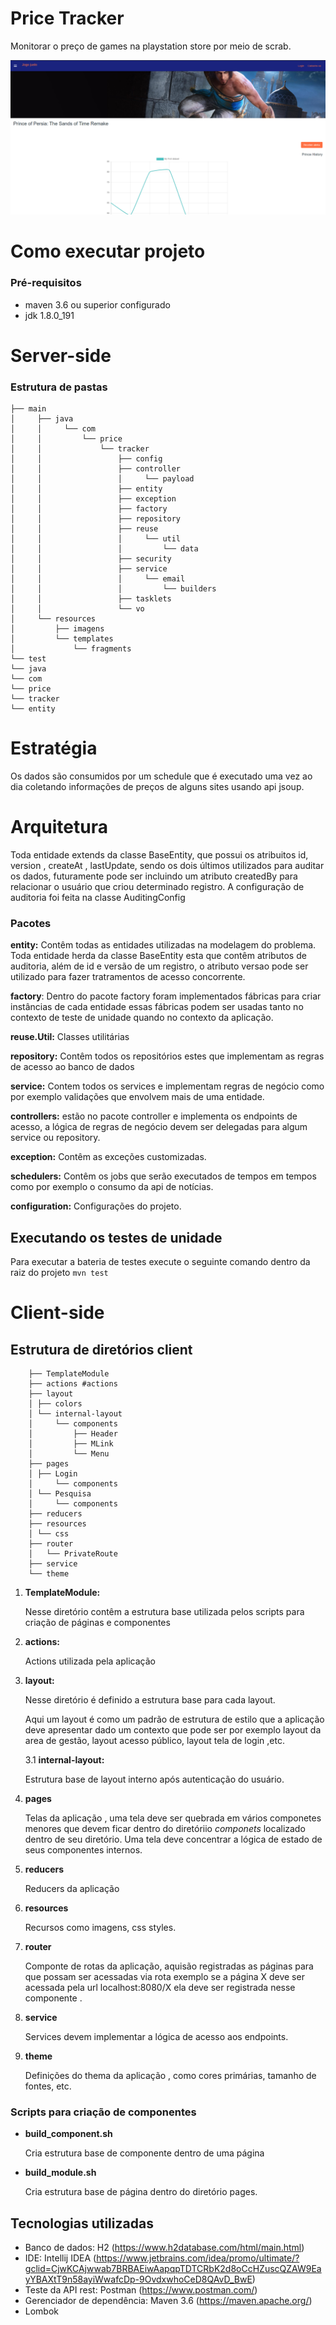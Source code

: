 # Price Tracker 

Monitorar o preço de games na playstation store por meio de scrab.


![](./jogo%20justo.PNG)


# Como executar projeto 

### Pré-requisitos 
* maven 3.6 ou superior configurado
* jdk 1.8.0_191

# Server-side 

### Estrutura de pastas 
```
├── main
│     ├── java
│     │     └── com
│     │         └── price
│     │             └── tracker
│     │                 ├── config
│     │                 ├── controller
│     │                 │     └── payload
│     │                 ├── entity
│     │                 ├── exception
│     │                 ├── factory
│     │                 ├── repository
│     │                 ├── reuse
│     │                 │     └── util
│     │                 │         └── data
│     │                 ├── security
│     │                 ├── service
│     │                 │     └── email
│     │                 │         └── builders
│     │                 ├── tasklets
│     │                 └── vo
│     └── resources
│         ├── imagens
│         └── templates
│             └── fragments
└── test
└── java
└── com
└── price
└── tracker
└── entity
```

# Estratégia 

Os dados são consumidos por um schedule que é executado uma vez ao dia coletando informações de 
preços de alguns sites usando api jsoup. 


# Arquitetura
Toda entidade extends da classe BaseEntity, que possui os atribuitos id, version , createAt , lastUpdate,
sendo os dois  últimos utilizados para auditar os dados, futuramente pode ser incluindo
um atributo createdBy para relacionar o usuário que criou determinado registro. A configuração de auditoria
foi feita na classe AuditingConfig

### Pacotes

**entity:** Contêm todas as entidades utilizadas na modelagem do problema. Toda entidade
herda da classe BaseEntity esta que contêm atributos de auditoria,
além de id e versão de um registro, o atributo versao pode ser utilizado para fazer
tratramentos de acesso concorrente.

**factory**: Dentro do pacote factory foram implementados fábricas para criar instâncias de cada
entidade essas fábricas podem ser usadas tanto no contexto de teste de unidade
quando no contexto da aplicação.

**reuse.Util:** Classes utilitárias

**repository:** Contêm todos os repositórios estes que implementam as regras de acesso ao banco de dados

**service:** Contem todos os services  e implementam regras de negócio como por exemplo validações que envolvem
mais de uma entidade.

**controllers:** estão no pacote controller e implementa os endpoints de acesso, a lógica de regras
de negócio devem ser delegadas para algum service ou repository.

**exception:** Contêm as exceções customizadas.

**schedulers:** Contêm os jobs que serão executados de tempos em tempos como por exemplo o consumo da api de notícias.

**configuration:** Configurações do projeto.

## Executando os testes de unidade

Para executar a bateria de testes execute o seguinte comando dentro da raiz do projeto
```mvn test```


# Client-side 


## Estrutura de diretórios client

```
    ├── TemplateModule   
    ├── actions #actions 
    ├── layout
    │ ├── colors
    │ └── internal-layout
    │     └── components
    │         ├── Header
    │         ├── MLink
    │         └── Menu
    ├── pages
    │ ├── Login
    │     └── components
    │ └── Pesquisa
    │     └── components
    ├── reducers
    ├── resources
    │ └── css
    ├── router
    │   └── PrivateRoute
    ├── service
    └── theme
```

1. **TemplateModule:**

   Nesse diretório contêm a estrutura base utilizada pelos scripts para criação de páginas e componentes

1. **actions:**

   Actions utilizada pela aplicação

1. **layout:**

   Nesse diretório  é definido a estrutura base para cada layout.

   Aqui um layout é como um padrão de estrutura de estilo que a aplicação deve apresentar dado   um contexto que pode ser por exemplo layout da area de
   gestão, layout acesso público,  layout tela de login ,etc.

   3.1 **internal-layout:**

   Estrutura base de layout interno  após autenticação do usuário.

1. **pages**

   Telas da aplicação , uma tela deve ser quebrada em vários componetes menores
   que devem ficar dentro do diretóriio _componets_  localizado dentro de seu diretório.
   Uma tela deve concentrar a lógica de estado de seus componentes internos.

1. **reducers**

   Reducers da aplicação

1. **resources**

   Recursos como imagens, css styles.

1. **router**

   Componte de rotas da aplicação, aquisão registradas as páginas para que possam
   ser acessadas via rota    exemplo se a página X deve ser acessada pela url
   localhost:8080/X  ela deve ser registrada nesse componente .

1. **service**

   Services devem implementar a lógica de acesso aos endpoints.

1. **theme**

   Definições do thema da aplicação  , como cores primárias, tamanho de fontes, etc.


### Scripts para criação de componentes

* **build_component.sh**

  Cria estrutura base de componente dentro de uma página

* **build_module.sh**

  Cria estrutura base de página dentro do diretório pages.




## Tecnologias utilizadas

- Banco de dados: H2  (https://www.h2database.com/html/main.html)
- IDE:  Intellij IDEA (https://www.jetbrains.com/idea/promo/ultimate/?gclid=CjwKCAjwwab7BRBAEiwAapqpTDTCRbK2d8oCcHZuscQZAW9EayYBAXtT9n58ayiWwafcDp-9OvdxwhoCeD8QAvD_BwE)
- Teste da API rest: Postman  (https://www.postman.com/)
- Gerenciador de dependência: Maven 3.6  (https://maven.apache.org/)
- Lombok 
